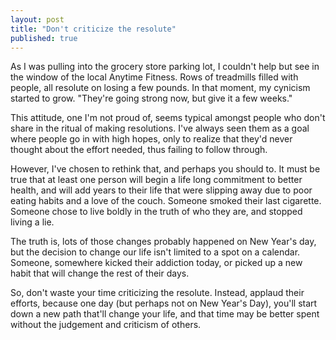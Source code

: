```yaml
---
layout: post
title: "Don't criticize the resolute"
published: true
---
```


As I was pulling into the grocery store parking lot, I couldn't help but see in the window of the local Anytime Fitness. Rows of treadmills filled with people, all resolute on losing a few pounds. In that moment, my cynicism started to grow. "They're going strong now, but give it a few weeks."

This attitude, one I'm not proud of, seems typical amongst people who don't share in the ritual of making resolutions. I've always seen them as a goal where people go in with high hopes, only to realize that they'd never thought about the effort needed, thus failing to follow through.

However, I've chosen to rethink that, and perhaps you should to. It must be true that at least one person will begin a life long commitment to better health, and will add years to their life that were slipping away due to poor eating habits and a love of the couch. Someone smoked their last cigarette. Someone chose to live boldly in the truth of who they are, and stopped living a lie.

The truth is, lots of those changes probably happened on New Year's day, but the decision to change our life isn't limited to a spot on a calendar. Someone, somewhere kicked their addiction today, or picked up a new habit that will change the rest of their days.

So, don't waste your time criticizing the resolute. Instead, applaud their efforts, because one day (but perhaps not on New Year's Day), you'll start down a new path that'll change your life, and that time may be better spent without the judgement and criticism of others.
